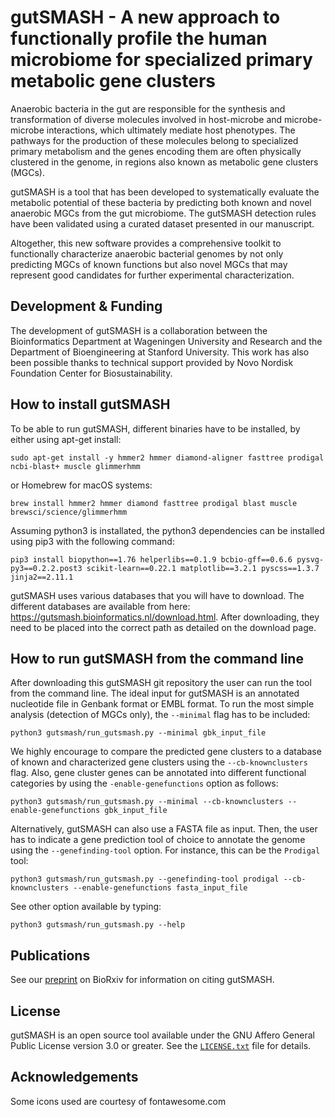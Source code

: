 gutSMASH - A new approach to functionally profile the human microbiome for specialized primary metabolic gene clusters
======================================================================================================================

Anaerobic bacteria in the gut are responsible for the synthesis and transformation of diverse molecules involved in host-microbe and microbe-microbe interactions, which ultimately mediate host phenotypes. The pathways for the production of these molecules belong to specialized primary metabolism and the genes encoding them are often physically clustered in the genome, in regions also known as metabolic gene clusters (MGCs).

gutSMASH is a tool that has been developed to systematically evaluate the metabolic potential of these bacteria by predicting both known and novel anaerobic MGCs from the gut microbiome. The gutSMASH detection rules have been validated using a curated dataset presented in our manuscript.

Altogether, this new software provides a comprehensive toolkit to functionally characterize anaerobic bacterial genomes by not only predicting MGCs of known functions but also novel MGCs that may represent good candidates for further experimental characterization.


Development & Funding
---------------------

The development of gutSMASH is a collaboration between the Bioinformatics Department at 
Wageningen University and Research and the Department of Bioengineering at Stanford University. This work has also been possible thanks to technical support provided by Novo Nordisk Foundation Center for Biosustainability.

How to install gutSMASH
-----------------------

To be able to run gutSMASH, different binaries have to be installed, by either using apt-get install:

```
sudo apt-get install -y hmmer2 hmmer diamond-aligner fasttree prodigal ncbi-blast+ muscle glimmerhmm
```

or Homebrew for macOS systems:

```
brew install hmmer2 hmmer diamond fasttree prodigal blast muscle brewsci/science/glimmerhmm
```

Assuming python3 is installated, the python3 dependencies can be installed using pip3 with the following command:

```
pip3 install biopython==1.76 helperlibs==0.1.9 bcbio-gff==0.6.6 pysvg-py3==0.2.2.post3 scikit-learn==0.22.1 matplotlib==3.2.1 pyscss==1.3.7 jinja2==2.11.1
```

gutSMASH uses various databases that you will have to download. The different databases are available from here: https://gutsmash.bioinformatics.nl/download.html.  After downloading, they need to be placed into the correct path as detailed on the download page.

How to run gutSMASH from the command line
-----------------------------------------

After downloading this gutSMASH git repository the user can run the tool from the command line. The ideal input for gutSMASH is an annotated nucleotide file in Genbank format or EMBL format. To run the most simple analysis (detection of MGCs only), the `--minimal` flag has to be included:

```
python3 gutsmash/run_gutsmash.py --minimal gbk_input_file
```

We highly encourage to compare the predicted gene clusters to a database of known and characterized gene clusters using the `--cb-knownclusters` flag. Also, gene cluster genes can be annotated into different functional categories by using the `-enable-genefunctions` option as follows:

```
python3 gutsmash/run_gutsmash.py --minimal --cb-knownclusters --enable-genefunctions gbk_input_file
```

Alternatively, gutSMASH can also use a FASTA file as input. Then, the user has to indicate a gene prediction tool of choice to annotate the genome using the `--genefinding-tool` option. For instance, this can be the `Prodigal` tool:

```
python3 gutsmash/run_gutsmash.py --genefinding-tool prodigal --cb-knownclusters --enable-genefunctions fasta_input_file
```

See other option available by typing:

```
python3 gutsmash/run_gutsmash.py --help
```

Publications
------------

See our [preprint](https://www.biorxiv.org/content/10.1101/2021.02.25.432841v1) on BioRxiv for information on citing gutSMASH.

License
-------

gutSMASH is an open source tool available under the GNU Affero General Public
License version 3.0 or greater. See the [`LICENSE.txt`](LICENSE.txt) file for
details.

Acknowledgements
----------------

Some icons used are courtesy of fontawesome.com
